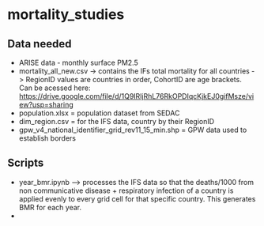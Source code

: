 # mortality_studies

## Data needed
- ARISE data - monthly surface PM2.5 
- mortality_all_new.csv -> contains the IFs total mortality for all countries -> RegionID values are countries in order, CohortID are age brackets. Can be acessed here: https://drive.google.com/file/d/1Q9IRljRhL76RkOPDIqcKjkEJ0gifMsze/view?usp=sharing
- population.xlsx = population dataset from SEDAC
- dim_region.csv = for the IFS data, country by their RegionID
- gpw_v4_national_identifier_grid_rev11_15_min.shp = GPW data used to establish borders


## Scripts
- year_bmr.ipynb --> processes the IFS data so that the deaths/1000 from non communicative disease + respiratory infection of a country is applied evenly to every grid cell for that specific country. This generates BMR for each year.
- 
